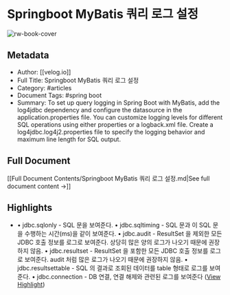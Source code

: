 # Springboot MyBatis 쿼리 로그 설정

![rw-book-cover](https://velog.velcdn.com/images/harpuria/post/b6ec1158-06d5-44fe-bc92-c6a712f66385/unnamed.png)

## Metadata
- Author: [[velog.io]]
- Full Title: Springboot MyBatis 쿼리 로그 설정
- Category: #articles
- Document Tags:  #spring boot 
- Summary: To set up query logging in Spring Boot with MyBatis, add the log4jdbc dependency and configure the datasource in the application.properties file. You can customize logging levels for different SQL operations using either properties or a logback.xml file. Create a log4jdbc.log4j2.properties file to specify the logging behavior and maximum line length for SQL output.

## Full Document
[[Full Document Contents/Springboot MyBatis 쿼리 로그 설정.md|See full document content →]]

## Highlights
- • jdbc.sqlonly - SQL 문을 보여준다.
  • jdbc.sqltiming - SQL 문과 이 SQL 문을 수행하는 시간(ms)을 같이 보여준다.
  • jdbc.audit - ResultSet 을 제외한 모든 JDBC 호출 정보를 로그로 보여준다. 상당히 많은 양의 로그가 나오기 때문에 권장하지 않음.
  • jdbc.resultset - ResultSet 을 포함한 모든 JDBC 호출 정보를 로그로 보여준다. audit 처럼 많은 로그가 나오기 때문에 권장하지 않음.
  • jdbc.resultsettable - SQL 의 결과로 조회된 데이터를 table 형태로 로그를 보여준다.
  • jdbc.connection - DB 연결, 연결 해제와 관련된 로그를 보여준다 ([View Highlight](https://read.readwise.io/read/01je3rnwyjfp9s72rrd0pwsp0y))
